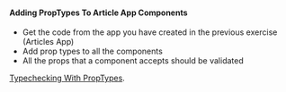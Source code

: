 #### Adding PropTypes To Article App Components

- Get the code from the app you have created in the previous exercise (Articles App)
- Add prop types to all the components
- All the props that a component accepts should be validated

[Typechecking With PropTypes](https://reactjs.org/docs/typechecking-with-proptypes.html).
